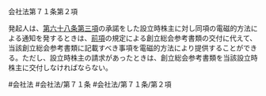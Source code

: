 会社法第７１条第２項

発起人は、[第六十八条第三項](会社法＿＿＿＿第６８条第３項)の承諾をした設立時株主に対し同項の電磁的方法による通知を発するときは、[前項](会社法＿＿＿＿第７１条第１項)の規定による創立総会参考書類の交付に代えて、当該創立総会参考書類に記載すべき事項を電磁的方法により提供することができる。ただし、設立時株主の請求があったときは、創立総会参考書類を当該設立時株主に交付しなければならない。

#会社法
#会社法/第７１条
#会社法/第７１条/第２項
